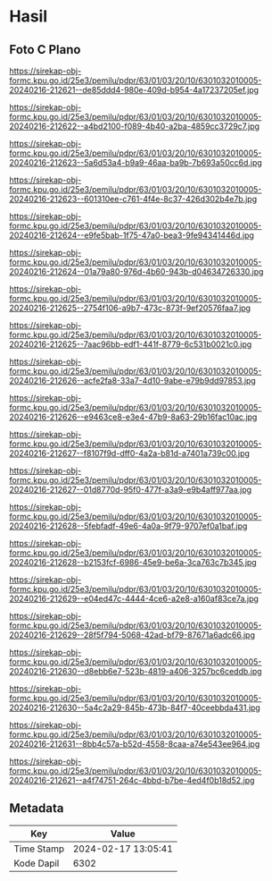 # Hasil

## Foto C Plano

https://sirekap-obj-formc.kpu.go.id/25e3/pemilu/pdpr/63/01/03/20/10/6301032010005-20240216-212621--de85ddd4-980e-409d-b954-4a17237205ef.jpg

https://sirekap-obj-formc.kpu.go.id/25e3/pemilu/pdpr/63/01/03/20/10/6301032010005-20240216-212622--a4bd2100-f089-4b40-a2ba-4859cc3729c7.jpg

https://sirekap-obj-formc.kpu.go.id/25e3/pemilu/pdpr/63/01/03/20/10/6301032010005-20240216-212623--5a6d53a4-b9a9-46aa-ba9b-7b693a50cc6d.jpg

https://sirekap-obj-formc.kpu.go.id/25e3/pemilu/pdpr/63/01/03/20/10/6301032010005-20240216-212623--601310ee-c761-4f4e-8c37-426d302b4e7b.jpg

https://sirekap-obj-formc.kpu.go.id/25e3/pemilu/pdpr/63/01/03/20/10/6301032010005-20240216-212624--e9fe5bab-1f75-47a0-bea3-9fe94341446d.jpg

https://sirekap-obj-formc.kpu.go.id/25e3/pemilu/pdpr/63/01/03/20/10/6301032010005-20240216-212624--01a79a80-976d-4b60-943b-d04634726330.jpg

https://sirekap-obj-formc.kpu.go.id/25e3/pemilu/pdpr/63/01/03/20/10/6301032010005-20240216-212625--2754f106-a9b7-473c-873f-9ef20576faa7.jpg

https://sirekap-obj-formc.kpu.go.id/25e3/pemilu/pdpr/63/01/03/20/10/6301032010005-20240216-212625--7aac96bb-edf1-441f-8779-6c531b0021c0.jpg

https://sirekap-obj-formc.kpu.go.id/25e3/pemilu/pdpr/63/01/03/20/10/6301032010005-20240216-212626--acfe2fa8-33a7-4d10-9abe-e79b9dd97853.jpg

https://sirekap-obj-formc.kpu.go.id/25e3/pemilu/pdpr/63/01/03/20/10/6301032010005-20240216-212626--e9463ce8-e3e4-47b9-8a63-29b16fac10ac.jpg

https://sirekap-obj-formc.kpu.go.id/25e3/pemilu/pdpr/63/01/03/20/10/6301032010005-20240216-212627--f8107f9d-dff0-4a2a-b81d-a7401a739c00.jpg

https://sirekap-obj-formc.kpu.go.id/25e3/pemilu/pdpr/63/01/03/20/10/6301032010005-20240216-212627--01d8770d-95f0-477f-a3a9-e9b4aff977aa.jpg

https://sirekap-obj-formc.kpu.go.id/25e3/pemilu/pdpr/63/01/03/20/10/6301032010005-20240216-212628--5febfadf-49e6-4a0a-9f79-9707ef0a1baf.jpg

https://sirekap-obj-formc.kpu.go.id/25e3/pemilu/pdpr/63/01/03/20/10/6301032010005-20240216-212628--b2153fcf-6986-45e9-be6a-3ca763c7b345.jpg

https://sirekap-obj-formc.kpu.go.id/25e3/pemilu/pdpr/63/01/03/20/10/6301032010005-20240216-212629--e04ed47c-4444-4ce6-a2e8-a160af83ce7a.jpg

https://sirekap-obj-formc.kpu.go.id/25e3/pemilu/pdpr/63/01/03/20/10/6301032010005-20240216-212629--28f5f794-5068-42ad-bf79-87671a6adc66.jpg

https://sirekap-obj-formc.kpu.go.id/25e3/pemilu/pdpr/63/01/03/20/10/6301032010005-20240216-212630--d8ebb6e7-523b-4819-a406-3257bc6ceddb.jpg

https://sirekap-obj-formc.kpu.go.id/25e3/pemilu/pdpr/63/01/03/20/10/6301032010005-20240216-212630--5a4c2a29-845b-473b-84f7-40ceebbda431.jpg

https://sirekap-obj-formc.kpu.go.id/25e3/pemilu/pdpr/63/01/03/20/10/6301032010005-20240216-212631--8bb4c57a-b52d-4558-8caa-a74e543ee964.jpg

https://sirekap-obj-formc.kpu.go.id/25e3/pemilu/pdpr/63/01/03/20/10/6301032010005-20240216-212621--a4f74751-264c-4bbd-b7be-4ed4f0b18d52.jpg


## Metadata

| Key        | Value               |
| ---------- | ------------------- |
| Time Stamp | 2024-02-17 13:05:41 |
| Kode Dapil | 6302                |



